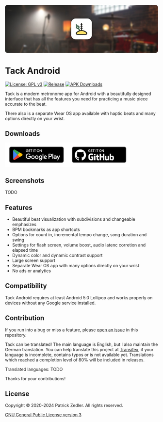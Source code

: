 <img src="assets/header.png" />

# Tack Android

[![License: GPL v3](https://img.shields.io/badge/License-GPLv3-blue.svg)](https://www.gnu.org/licenses/gpl-3.0)  [![Release](https://img.shields.io/github/v/release/patzly/tack-android?label=Release)](https://github.com/patzly/tacky-android/releases)  [![APK Downloads](https://img.shields.io/github/downloads/patzly/tack-android/total.svg?label=APK%20Downloads)](https://github.com/patzly/tack-android/releases)

Tack is a modern metronome app for Android with a beautifully designed interface that has all the features you need for practicing a music piece accurate to the beat.

There also is a separate Wear OS app available with haptic beats and many options directly on your wrist.

## Downloads

<a href='https://play.google.com/store/apps/details?id=xyz.zedler.patrick.tack'><img alt='Get it on Google Play' height="80" src='assets/badge_playstore.png'/></a><a href='https://github.com/patzly/tack-android/releases'><img alt='Get it on GitHub' height="80" src='assets/badge_github.png'/></a>

## Screenshots

TODO

## Features

* Beautiful beat visualization with subdivisions and changeable emphasizes
* BPM bookmarks as app shortcuts
* Options for count in, incremental tempo change, song duration and swing
* Settings for flash screen, volume boost, audio latenc corretion and elapsed time
* Dynamic color and dynamic contrast support
* Large screen support
* Separate Wear OS app with many options directly on your wrist
* No ads or analytics

## Compatibility

Tack Android requires at least Android 5.0 Lollipop and works properly on devices without any Google service installed.

## Contribution

If you run into a bug or miss a feature, please [open an issue](https://github.com/patzly/tack-android/issues) in this repository.

Tack can be translated! The main language is English, but I also maintain the German translation.
You can help translate this project at [Transifex](https://app.transifex.com/patzly/tack-android), if your language is incomplete, contains typos or is not available yet. Translations which reached a completion level of 80% will be included in releases.  

Translated languages: TODO

Thanks for your contributions!

## License

Copyright &copy; 2020-2024 Patrick Zedler. All rights reserved.

[GNU General Public License version 3](https://www.gnu.org/licenses/gpl.txt)
